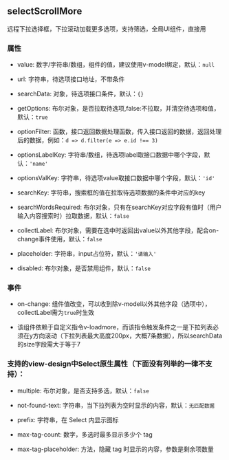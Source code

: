 ## selectScrollMore
远程下拉选择框，下拉滚动加载更多选项，支持筛选，全局UI组件，直接用

### 属性
* value: 数字/字符串/数组，组件的值，建议使用v-model绑定，默认：`null`

* url: 字符串，待选项接口地址，不带条件

* searchData: 对象，待选项接口条件，默认：`{}`

* getOptions: 布尔对象，是否拉取待选项,false:不拉取，并清空待选项和值，默认：`true`

* optionFilter: 函数，接口返回数据处理函数，传入接口返回的数据，返回处理后的数据，例如：`d => d.filter(e => e.id !== 3)`

* optionsLabelKey: 字符串/数组，待选项label取接口数据中哪个字段，默认：`'name'`

* optionsValKey: 字符串，待选项value取接口数据中哪个字段，默认：`'id'`

* searchKey: 字符串，搜索框的值在拉取待选项数据的条件中对应的key

* searchWordsRequired: 布尔对象，只有在searchKey对应字段有值时（用户输入内容搜索时）拉取数据，默认：`false`

* collectLabel: 布尔对象，需要在选中时返回出value以外其他字段，配合on-change事件使用，默认：`false`

* placeholder: 字符串，input占位符，默认：`'请输入'`

* disabled: 布尔对象，是否禁用组件，默认：`false`

### 事件
* on-change: 组件值改变，可以收到除v-model以外其他字段（选项中），collectLabel需为`true`时生效

* 该组件依赖于自定义指令v-loadmore，而该指令触发条件之一是下拉列表必须在y方向滚动（下拉列表最大高度200px，大概7条数据），所以searchData的size字段需大于等于7

### 支持的view-design中Select原生属性（下面没有列举的一律不支持）：
* multiple: 布尔对象，是否支持多选，默认：`false`

* not-found-text: 字符串，当下拉列表为空时显示的内容，默认：`无匹配数据`

* prefix: 字符串，在 Select 内显示图标

* max-tag-count: 数字，多选时最多显示多少个 tag

* max-tag-placeholder: 方法，隐藏 tag 时显示的内容，参数是剩余项数量